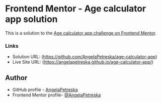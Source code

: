 # Frontend Mentor - Age calculator app solution

This is a solution to the [Age calculator app challenge on Frontend Mentor](https://www.frontendmentor.io/challenges/age-calculator-app-dF9DFFpj-Q).

### Links
- Solution URL: (https://github.com/AngelaPetreska/age-calculator-app)
- Live Site URL: (https://angelapetreska.github.io/age-calculator-app/)

## Author
- GitHub profile - [AngelaPetreska](https://github.com/AngelaPetreska)
- Frontend Mentor profile- [@AngelaPetreska](https://www.frontendmentor.io/profile/AngelaPetreska)